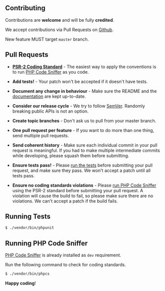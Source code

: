 Contributing
------------

Contributions are **welcome** and will be fully **credited**.

We accept contributions via Pull Requests on [Github](https://github.com/sameday-courier/php-sdk/pull/new).

New feature MUST target `master` branch.

## Pull Requests

- **[PSR-2 Coding Standard](https://github.com/php-fig/fig-standards/blob/master/accepted/PSR-2-coding-style-guide.md)** - The easiest way to apply the conventions is to run [PHP Code Sniffer](#running-php-code-sniffer) as you code.

- **Add tests!** - Your patch won't be accepted if it doesn't have tests.

- **Document any change in behaviour** - Make sure the README and the [documentation](https://github.com/sameday-courier/php-sdk/tree/master/docs) are kept up-to-date.

- **Consider our release cycle** - We try to follow [SemVer](http://semver.org/). Randomly breaking public APIs is not an option.

- **Create topic branches** - Don't ask us to pull from your master branch.

- **One pull request per feature** - If you want to do more than one thing, send multiple pull requests.

- **Send coherent history** - Make sure each individual commit in your pull request is meaningful. If you had to make multiple intermediate commits while developing, please squash them before submitting.

- **Ensure tests pass!** - Please [run the tests](#running-tests) before submitting your pull request, and make sure they pass. We won't accept a patch until all tests pass.

- **Ensure no coding standards violations** - Please [run PHP Code Sniffer](#running-php-code-sniffer) using the PSR-2 standard before submitting your pull request. A violation will cause the build to fail, so please make sure there are no violations. We can't accept a patch if the build fails.

## Running Tests

``` bash
$ ./vendor/bin/phpunit
```

## Running PHP Code Sniffer

[PHP Code Sniffer](https://github.com/squizlabs/PHP_CodeSniffer) is already installed as `dev` requirement.

Run the following command to check for coding standards.

```bash
$ ./vendor/bin/phpcs
```

**Happy coding**!
